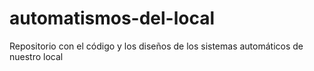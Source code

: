 # automatismos-del-local
Repositorio con el código y los diseños de los sistemas automáticos de nuestro local

